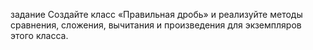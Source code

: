 задание
Создайте класс «Правильная дробь» и реализуйте методы сравнения, сложения, вычитания и произведения для экземпляров этого класса.
